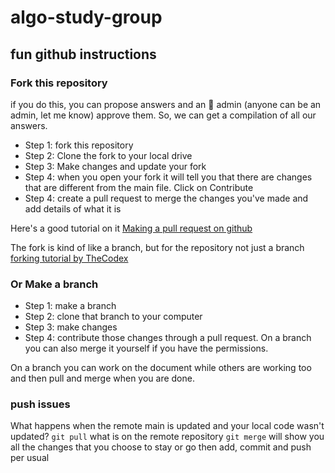 # algo-study-group


## fun github instructions

### Fork this repository 

if you do this, you can propose answers and an 👤 admin (anyone can be an admin, let me know) approve them. So, we can get a compilation of all our answers.

- Step 1: fork this repository
- Step 2: Clone the fork to your local drive
- Step 3: Make changes and update your fork
- Step 4:  when you open your fork it will tell you that there are changes that are different from the main file. Click on Contribute
- Step 4: create a pull request to merge the changes you've made and add details of what it is

Here's a good tutorial on it [Making a pull request on github](https://docs.github.com/en/get-started/quickstart/contributing-to-projects)

The fork is kind of like a branch, but for the repository not just a branch [forking tutorial by TheCodex](https://www.youtube.com/watch?v=nT8KGYVurIU)

### Or Make a branch

- Step 1: make a branch
- Step 2: clone that branch to your computer
- Step 3: make changes
- Step 4: contribute those changes through a pull request. On a branch you can also merge it yourself if you have the permissions.

On a branch you can work on the document while others are working too and then pull and merge when you are done.

### push issues

What happens when the remote main is updated and your local code wasn't updated?
`git pull` what is on the remote repository
`git merge` will show you all the changes that you choose to stay or go
then add, commit and push per usual



